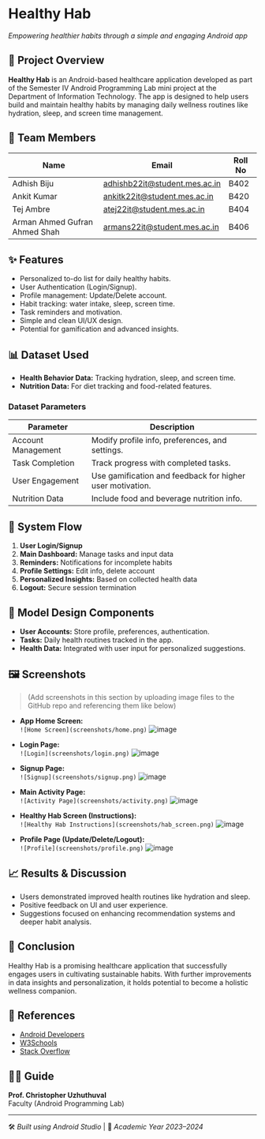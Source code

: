 # Healthy Hab  
*Empowering healthier habits through a simple and engaging Android app*

## 📱 Project Overview
**Healthy Hab** is an Android-based healthcare application developed as part of the Semester IV Android Programming Lab mini project at the Department of Information Technology. The app is designed to help users build and maintain healthy habits by managing daily wellness routines like hydration, sleep, and screen time management.

## 👥 Team Members
| Name                        | Email                               | Roll No  |
|-----------------------------|--------------------------------------|---------|
| Adhish Biju                 | adhishb22it@student.mes.ac.in        | B402    | 
| Ankit Kumar                 | ankitk22it@student.mes.ac.in         | B420    | 
| Tej Ambre                   | atej22it@student.mes.ac.in           | B404    | 
| Arman Ahmed Gufran Ahmed Shah | armans22it@student.mes.ac.in       | B406    |

## ✨ Features
- Personalized to-do list for daily healthy habits.
- User Authentication (Login/Signup).
- Profile management: Update/Delete account.
- Habit tracking: water intake, sleep, screen time.
- Task reminders and motivation.
- Simple and clean UI/UX design.
- Potential for gamification and advanced insights.

## 📊 Dataset Used
- **Health Behavior Data:** Tracking hydration, sleep, and screen time.
- **Nutrition Data:** For diet tracking and food-related features.

### Dataset Parameters
| Parameter              | Description                                                                 |
|------------------------|-----------------------------------------------------------------------------|
| Account Management     | Modify profile info, preferences, and settings.                             |
| Task Completion        | Track progress with completed tasks.                                        |
| User Engagement        | Use gamification and feedback for higher user motivation.                   |
| Nutrition Data         | Include food and beverage nutrition info.                                   |

## 🔁 System Flow
1. **User Login/Signup**  
2. **Main Dashboard:** Manage tasks and input data  
3. **Reminders:** Notifications for incomplete habits  
4. **Profile Settings:** Edit info, delete account  
5. **Personalized Insights:** Based on collected health data  
6. **Logout:** Secure session termination  

## 🧩 Model Design Components
- **User Accounts:** Store profile, preferences, authentication.
- **Tasks:** Daily health routines tracked in the app.
- **Health Data:** Integrated with user input for personalized suggestions.

## 🖼️ Screenshots
> (Add screenshots in this section by uploading image files to the GitHub repo and referencing them like below)

- **App Home Screen:**  
  `![Home Screen](screenshots/home.png)`
![image](https://github.com/user-attachments/assets/5ec9e272-8e51-4158-8371-7fa067e91534)

- **Login Page:**  
  `![Login](screenshots/login.png)`
  ![image](https://github.com/user-attachments/assets/cfd9941b-b2cd-4bc3-82ce-01a19e862be3)



- **Signup Page:**  
  `![Signup](screenshots/signup.png)`
![image](https://github.com/user-attachments/assets/822a9dc3-53f4-4ffa-85ff-6331e8f93b08)

- **Main Activity Page:**  
  `![Activity Page](screenshots/activity.png)`
![image](https://github.com/user-attachments/assets/7bdef1ba-da95-4bef-a78c-93d9634b89c5)

- **Healthy Hab Screen (Instructions):**  
  `![Healthy Hab Instructions](screenshots/hab_screen.png)`
![image](https://github.com/user-attachments/assets/d020cec1-403f-445c-8371-e12c432dad76)

- **Profile Page (Update/Delete/Logout):**  
  `![Profile](screenshots/profile.png)`
![image](https://github.com/user-attachments/assets/63798936-50e0-4d12-a711-e678148b8d61)

## 📈 Results & Discussion
- Users demonstrated improved health routines like hydration and sleep.
- Positive feedback on UI and user experience.
- Suggestions focused on enhancing recommendation systems and deeper habit analysis.

## 📌 Conclusion
Healthy Hab is a promising healthcare application that successfully engages users in cultivating sustainable habits. With further improvements in data insights and personalization, it holds potential to become a holistic wellness companion.

## 🔗 References
- [Android Developers](https://www.youtube.com/user/androiddevelopers)
- [W3Schools](https://www.w3schools.com/)
- [Stack Overflow](https://stackoverflow.com/)

## 👨‍🏫 Guide
**Prof. Christopher Uzhuthuval**  
Faculty (Android Programming Lab)

---

🛠️ *Built using Android Studio* | 📅 *Academic Year 2023–2024*
